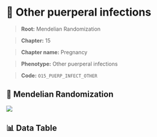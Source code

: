 # 🧪 Other puerperal infections

> **Root:** Mendelian Randomization

> **Chapter:** 15  

> **Chapter name:** Pregnancy

> **Phenotype:** Other puerperal infections  

> **Code:** `O15_PUERP_INFECT_OTHER`

## 🧬 Mendelian Randomization  

<img src="/MR/Figures/Forward/O15_PUERP_INFECT_OTHER.png"/>

## 📊 Data Table

<CsvTableMRF src="/MR/Data/Forward/O15_PUERP_INFECT_OTHER.csv"/>
